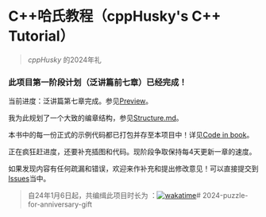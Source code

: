 # C++哈氏教程（cppHusky's C++ Tutorial）

> *cppHusky* 的2024年礼

### 此项目第一阶段计划（泛讲篇前七章）已经完成！

当前进度：泛讲篇第七章完成。参见[Preview](https://github.com/cppHusky/cppHusky-cpp-Tutorial/releases/tag/preview)。

我为此规划了一个大致的编章结构，参见[Structure.md](https://github.com/cppHusky/cppHusky-cpp-Tutorial/blob/main/Structure.md)。

本书中的每一份正式的示例代码都已打包并存至本项目中！详见[Code in book](https://github.com/cppHusky/cppHusky-cpp-Tutorial/tree/main/code_in_book)。

正在疯狂赶进度，还要补充插图和代码。现阶段争取保持每4天更新一章的速度。

如果发现内容有任何疏漏和错误，欢迎来作补充和提出修改意见！可以直接提交到[Issues](https://github.com/cppHusky/cppHusky-cpp-Tutorial/issues)当中。

>自24年1月6日起，共编缉此项目时长为 ：[![wakatime](https://wakatime.com/badge/user/018cddbf-c102-44d2-a0f3-463bcf2eef39/project/018cddc4-4445-4bc3-8a9d-c6c933978a2b.svg)](https://wakatime.com/badge/user/018cddbf-c102-44d2-a0f3-463bcf2eef39/project/018cddc4-4445-4bc3-8a9d-c6c933978a2b)# 2024-puzzle-for-anniversary-gift
